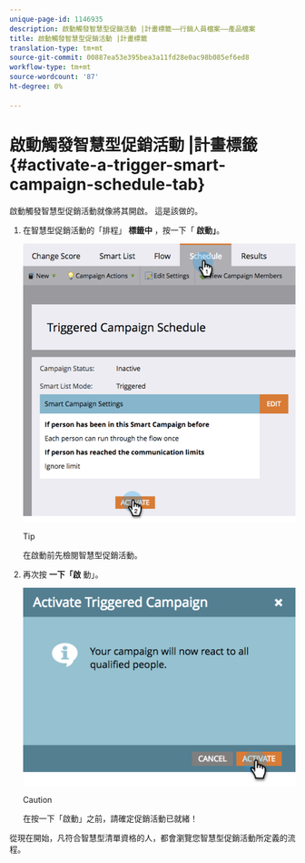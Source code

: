 ```yaml
---
unique-page-id: 1146935
description: 啟動觸發智慧型促銷活動 |計畫標籤——行銷人員檔案——產品檔案
title: 啟動觸發智慧型促銷活動 |計畫標籤
translation-type: tm+mt
source-git-commit: 00887ea53e395bea3a11fd28e0ac98b085ef6ed8
workflow-type: tm+mt
source-wordcount: '87'
ht-degree: 0%

---
```



# 啟動觸發智慧型促銷活動 |計畫標籤 {#activate-a-trigger-smart-campaign-schedule-tab}

啟動觸發智慧型促銷活動就像將其開啟。 這是該做的。

1. 在智慧型促銷活動的「排程」 **標籤中** ，按一下「 **啟動」**。

   ![](assets/activateprogram-hands.png)

   >[!TIP]
   >
   >在啟動前先檢閱智慧型促銷活動。

1. 再次按 **一下「啟** 動」。

   ![](assets/activatecampaign-hand.png)

   >[!CAUTION]
   >
   >在按一下「啟動」之前，請確定促銷活動已就緒！

從現在開始，凡符合智慧型清單資格的人，都會瀏覽您智慧型促銷活動所定義的流程。